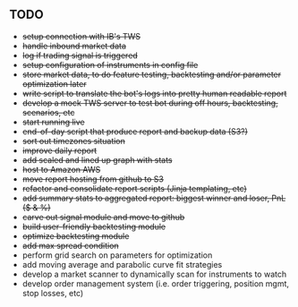
## TODO
* ~~setup connection with IB's TWS~~
* ~~handle inbound market data~~
* ~~log if trading signal is triggered~~
* ~~setup configuration of instruments in config file~~
* ~~store market data, to do feature testing, backtesting and/or parameter optimization later~~
* ~~write script to translate the bot's logs into pretty human readable report~~
* ~~develop a mock TWS server to test bot during off hours, backtesting, scenarios, etc~~
* ~~start running live~~
* ~~end-of-day script that produce report and backup data (S3?)~~
* ~~sort out timezones situation~~
* ~~improve daily report~~
* ~~add scaled and lined up graph with stats~~
* ~~host to Amazon AWS~~
* ~~move report hosting from github to S3~~
* ~~refactor and consolidate report scripts (Jinja templating, etc)~~
* ~~add summary stats to aggregated report: biggest winner and loser, PnL ($ & %)~~
* ~~carve out signal module and move to github~~
* ~~build user-friendly backtesting module~~
* ~~optimize backtesting module~~
* ~~add max spread condition~~
* perform grid search on parameters for optimization
* add moving average and parabolic curve fit strategies
* develop a market scanner to dynamically scan for instruments to watch
* develop order management system (i.e. order triggering, position mgmt, stop losses, etc)

